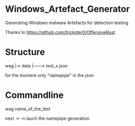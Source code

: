 # Windows_Artefact_Generator
Generating Windows malware Artefacts for detection testing

Thanks to https://github.com/trickster0/OffensiveRust 
 
 # Structure

 wag
 |-> data
 |---> test_x.json

 for the moment only "namepipe" in the json

 # Commandline

wag name_of_the_test

next ->  -n lauch the namepipe generation
